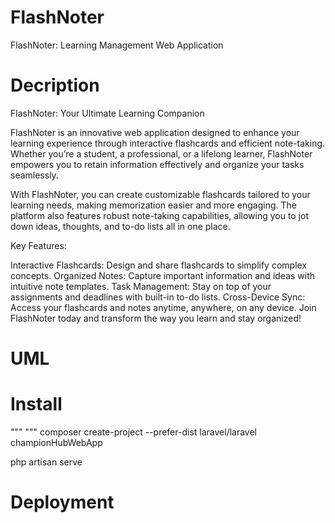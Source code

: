 # FlashNoter

FlashNoter: Learning Management Web Application

# Decription

FlashNoter: Your Ultimate Learning Companion

FlashNoter is an innovative web application designed to enhance your learning experience through interactive flashcards and efficient note-taking. Whether you’re a student, a professional, or a lifelong learner, FlashNoter empowers you to retain information effectively and organize your tasks seamlessly.

With FlashNoter, you can create customizable flashcards tailored to your learning needs, making memorization easier and more engaging. The platform also features robust note-taking capabilities, allowing you to jot down ideas, thoughts, and to-do lists all in one place.

Key Features:

Interactive Flashcards: Design and share flashcards to simplify complex concepts.
Organized Notes: Capture important information and ideas with intuitive note templates.
Task Management: Stay on top of your assignments and deadlines with built-in to-do lists.
Cross-Device Sync: Access your flashcards and notes anytime, anywhere, on any device.
Join FlashNoter today and transform the way you learn and stay organized!

# UML

# Install
"""
"""
composer create-project --prefer-dist laravel/laravel championHubWebApp

php artisan serve

# Deployment

